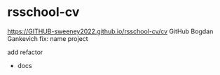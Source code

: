 # rsschool-cv
https://GITHUB-sweeney2022.github.io/rsschool-cv/cv
GitHub
Bogdan Gankevich
 fix: name project
 
 add refactor
+ docs
